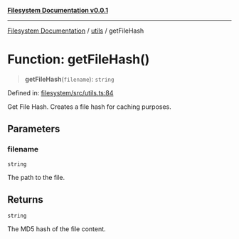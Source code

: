 [**Filesystem Documentation v0.0.1**](../../README.md)

***

[Filesystem Documentation](../../modules.md) / [utils](../README.md) / getFileHash

# Function: getFileHash()

> **getFileHash**(`filename`): `string`

Defined in: [filesystem/src/utils.ts:84](https://github.com/stonemjs/filesystem/blob/efeed60f59037ce4e839834b4563a29f0eff2a5f/src/utils.ts#L84)

Get File Hash.
Creates a file hash for caching purposes.

## Parameters

### filename

`string`

The path to the file.

## Returns

`string`

The MD5 hash of the file content.
